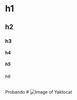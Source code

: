 # h1
## h2
### h3
#### h4
##### h5
###### h6
Probando #
![Image of Yaktocat](https://octodex.github.com/images/yaktocat.png)
